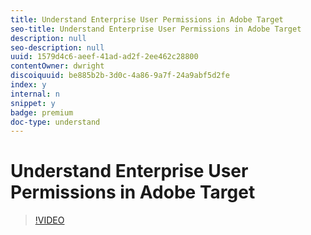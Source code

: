```yaml
---
title: Understand Enterprise User Permissions in Adobe Target
seo-title: Understand Enterprise User Permissions in Adobe Target
description: null
seo-description: null
uuid: 1579d4c6-aeef-41ad-ad2f-2ee462c28800
contentOwner: dwright
discoiquuid: be885b2b-3d0c-4a86-9a7f-24a9abf5d2fe
index: y
internal: n
snippet: y
badge: premium
doc-type: understand
---
```


# Understand Enterprise User Permissions in Adobe Target

>[!VIDEO](https://video.tv.adobe.com/v/19042/?quality=12)